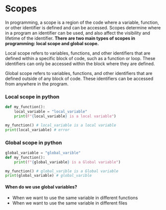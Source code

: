 # Scopes

In programming, a scope is a region of the code where a variable, function, or other identifier is defined and can be accessed. Scopes determine where in a program an identifier can be used, and also affect the visibility and lifetime of the identifier.
<strong>
There are two main types of scopes in programming: local scope and global scope.
</strong>

Local scope refers to variables, functions, and other identifiers that are defined within a specific block of code, such as a function or loop. 
These identifiers can only be accessed within the block where they are defined. 

Global scope refers to variables, functions, and other identifiers that are defined outside of any block of code. 
These identifiers can be accessed from anywhere in the program.


### Local scope in python

```python
def my_function():
    local_variable = "local_variable"
    print(F"{local_variable} is a local variable")

my_function() # local_variable is a local variable
print(local_variable) # error
```


### Global scope in python

```python
global_variable = "global_varible"
def my_function():
    print(f"{global_variable} is a Global variable")

my_function() # global_varible is a Global variable
print(global_variable) # global_varible
```

#### When do we use global variables?

- When we want to use the same variable in different functions
- When we want to use the same variable in different files
